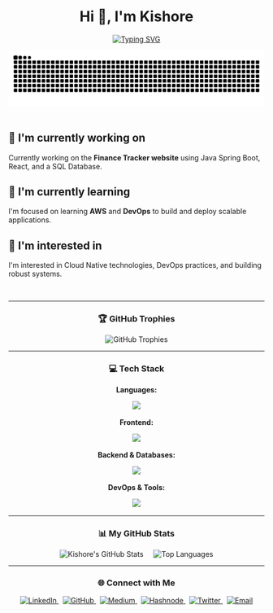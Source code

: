 <!-- 
====================================================================================================
Hi Kishore! Removed the visitor count, kept the typing animation, and added the contribution snake game.
Focusing on reliable and visually engaging elements.
====================================================================================================
-->

<h1 align="center">Hi 👋, I'm Kishore</h1>

<!-- Typing Animation -->
<p align="center">
  <a href="https://git.io/typing-svg">
    <img src="https://readme-typing-svg.demolab.com?font=Fira+Code&pause=1000&color=00F7A2&center=true&vCenter=true&width=435&lines=Passionate+Java+Full+Stack+Developer;Microservices+Enthusiast;Always+Learning+DevOps+%26+Cloud;Based+in+Bangalore" alt="Typing SVG" />
  </a>
</p>

<!-- Contribution Snake Animation -->
<div align="center">
  <img src="https://github.com/kishoredhondhu/kishoredhondhu/blob/output/github-contribution-grid-snake.svg" alt="Contribution Snake Animation" />
</div>

<br>

<!-- About Me Sections -->
## 🔭 I'm currently working on
Currently working on the **Finance Tracker website** using Java Spring Boot, React, and a SQL Database.

## 🌱 I'm currently learning
I'm focused on learning **AWS** and **DevOps** to build and deploy scalable applications.

## 👀 I'm interested in
I'm interested in Cloud Native technologies, DevOps practices, and building robust systems.

<br>

---

<!-- GitHub Trophies -->
<div align="center">
  <h3>🏆 GitHub Trophies</h3>
  <img src="https://github-profile-trophy.vercel.app/?username=kishoredhondhu&theme=flat&column=7&margin-w=15&margin-h=15" alt="GitHub Trophies" />
</div>

---

<!-- Tech Stack -->
<h3 align="center">💻 Tech Stack</h3>
<div align="center">
  <strong>Languages:</strong>
  <p>
    <a href="https://skillicons.dev">
      <img src="https://skillicons.dev/icons?i=java,javascript,typescript" />
    </a>
  </p>
  <strong>Frontend:</strong>
  <p>
    <a href="https://skillicons.dev">
      <img src="https://skillicons.dev/icons?i=react,html,css,bootstrap,materialui" />
    </a>
  </p>
  <strong>Backend & Databases:</strong>
  <p>
    <a href="https://skillicons.dev">
      <img src="https://skillicons.dev/icons?i=spring,mysql,swagger" />
    </a>
  </p>
  <strong>DevOps & Tools:</strong>
  <p>
    <a href="https://skillicons.dev">
      <img src="https://skillicons.dev/icons?i=docker,git,postman,linux,aws" />
    </a>
  </p>
</div>

---

<!-- GitHub Stats -->
<h3 align="center">📊 My GitHub Stats</h3>
<p align="center">
  <!-- Full Stats Card -->
  <img src="https://github-readme-stats.vercel.app/api?username=kishoredhondhu&show_icons=true&theme=tokyonight&count_private=true&include_all_commits=true" alt="Kishore's GitHub Stats" />
  &nbsp;&nbsp;&nbsp;
  <!-- Top Languages Card -->
  <img src="https://github-readme-stats.vercel.app/api/top-langs/?username=kishoredhondhu&layout=compact&theme=tokyonight" alt="Top Languages" />
</p>

---

<!-- Connect with Me -->
<h3 align="center">🌐 Connect with Me</h3>
<p align="center">
  <!-- Social Badges -->
  <a href="https://www.linkedin.com/in/dhondhukishore" target="_blank">
    <img src="https://img.shields.io/badge/LinkedIn-%230077B5.svg?style=for-the-badge&logo=linkedin&logoColor=white" alt="LinkedIn">
  </a>&nbsp;
  <a href="https://github.com/kishoredhondhu" target="_blank">
    <img src="https://img.shields.io/badge/GitHub-%23121011.svg?style=for-the-badge&logo=github&logoColor=white" alt="GitHub">
  </a>&nbsp;
  <a href="https://medium.com/@kishoredhondhu" target="_blank">
    <img src="https://img.shields.io/badge/Medium-%23000000.svg?style=for-the-badge&logo=Medium&logoColor=white" alt="Medium">
  </a>&nbsp;
  <a href="https://hashnode.com/@kishoredhondhu" target="_blank">
    <img src="https://img.shields.io/badge/Hashnode-%232962FF.svg?style=for-the-badge&logo=hashnode&logoColor=white" alt="Hashnode">
  </a>&nbsp;
  <a href="https://x.com/kishor__2" target="_blank">
    <img src="https://img.shields.io/badge/Twitter-%231DA1F2.svg?style=for-the-badge&logo=Twitter&logoColor=white" alt="Twitter">
  </a>&nbsp;
  <a href="mailto:kishoredhondhu@gmail.com">
    <img src="https://img.shields.io/badge/Email-D14836?style=for-the-badge&logo=gmail&logoColor=white" alt="Email">
  </a>
</p>
